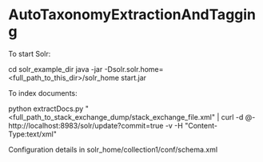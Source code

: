 AutoTaxonomyExtractionAndTagging
================================


To start Solr:

cd solr_example_dir
java -jar -Dsolr.solr.home=<full_path_to_this_dir>/solr_home start.jar


To index documents:

python extractDocs.py "<full_path_to_stack_exchange_dump/stack_exchange_file.xml" | curl -d @- http://localhost:8983/solr/update?commit=true -v -H "Content-Type:text/xml"


Configuration details in solr_home/collection1/conf/schema.xml
